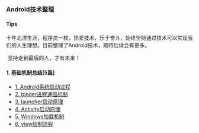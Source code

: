 ### Android技术整理

#### Tips

​	十年北漂生涯，程序员一枚，热爱技术，乐于奋斗，始终坚持通过技术可以实现我们的人生理想。目前整理了Android技术，期待后续会有更多。

​	坚持走到最后的人，才有未来！

#### 1. 基础机制总结[5篇]

- [1. Android系统启动过程]()
- [2. binder进程通信机制](https://github.com/crazycoding7/AndroidBlogs/blob/master/android/01基础机制/Binder进程通讯机制.md)
- [3. launcher启动原理]()
- [4. Activity启动原理]()
- [5. Windows加载机制]()
- [6. view绘制流程]()

